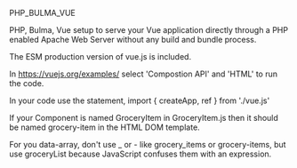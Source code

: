 PHP_BULMA_VUE

PHP, Bulma, Vue setup to serve your Vue application directly through a PHP enabled Apache Web Server without any build and bundle process.

The ESM production version of vue.js is included.

In https://vuejs.org/examples/ select 'Compostion API' and 'HTML' to run the code.

In your code use the statement,
import { createApp, ref } from './vue.js'

If your Component is named GroceryItem in GroceryItem.js then it should be named grocery-item in the HTML DOM template.

For you data-array, don't use _ or - like grocery_items or grocery-items, but use groceryList because JavaScript confuses them with an expression.
